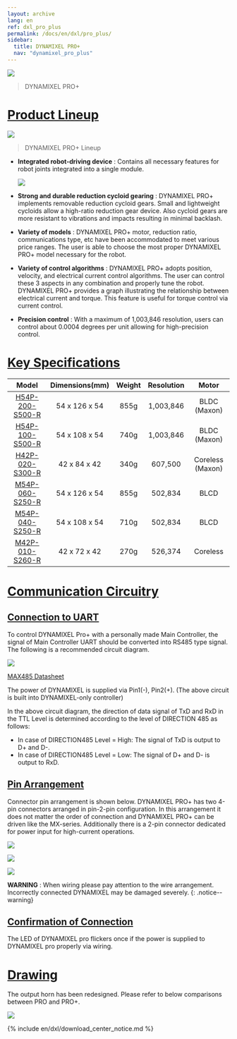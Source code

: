 ```yaml
---
layout: archive
lang: en
ref: dxl_pro_plus
permalink: /docs/en/dxl/pro_plus/
sidebar:
  title: DYNAMIXEL PRO+
  nav: "dynamixel_pro_plus"
---
```


![](/assets/images/dxl/pro_plus/pro-plus.png)
> DYNAMIXEL PRO+

# [Product Lineup](#product-lineup)

![](/assets/images/dxl/pro_plus/dynamixel_pro_plus_lineup_table.jpg)

> DYNAMIXEL PRO+ Lineup

- **Integrated robot-driving device** : Contains all necessary features for robot joints integrated into a single module.

  ![](/assets/images/dxl/pro/dxl_pro_intro.gif)

- **Strong and durable reduction cycloid gearing** : DYNAMIXEL PRO+ implements removable reduction cycloid gears. Small and lightweight cycloids allow a high-ratio reduction gear device. Also cycloid gears are more resistant to vibrations and impacts resulting in minimal backlash.

- **Variety of models** : DYNAMIXEL PRO+ motor, reduction ratio, communications type, etc have been accommodated to meet various price ranges. The user is able to choose the most proper DYNAMIXEL PRO+ model necessary for the robot.

- **Variety of control algorithms** : DYNAMIXEL PRO+ adopts position, velocity, and electrical current control algorithms. The user can control these 3 aspects in any combination and properly tune the robot. DYNAMIXEL PRO+ provides a graph illustrating the relationship between electrical current and torque. This feature is useful for torque control via current control.

- **Precision control** : With a maximum of 1,003,846 resolution, users can control about 0.0004 degrees per unit allowing for high-precision control.

# [Key Specifications](#key-specifications)

|                           Model                           | Dimensions(mm) | Weight | Resolution |      Motor       |
|:---------------------------------------------------------:|:--------------:|:------:|:----------:|:----------------:|
| [H54P-200-S500-R](/docs/en/dxl/pro_plus/h54p-200-s500-r/) | 54 x 126 x 54  |  855g  | 1,003,846  |   BLDC (Maxon)   |
| [H54P-100-S500-R](/docs/en/dxl/pro_plus/h54p-100-s500-r/) | 54 x 108 x 54  |  740g  | 1,003,846  |   BLDC (Maxon)   |
| [H42P-020-S300-R](/docs/en/dxl/pro_plus/h42p-020-s300-r/) |  42 x 84 x 42  |  340g  |  607,500   | Coreless (Maxon) |
| [M54P-060-S250-R](/docs/en/dxl/pro_plus/m54p-060-s250-r/) | 54 x 126 x 54  |  855g  |  502,834   |       BLCD       |
| [M54P-040-S250-R](/docs/en/dxl/pro_plus/m54p-040-s250-r/) | 54 x 108 x 54  |  710g  |  502,834   |       BLCD       |
| [M42P-010-S260-R](/docs/en/dxl/pro_plus/m42p-010-s260-r/) |  42 x 72 x 42  |  270g  |  526,374   |     Coreless     |

# [Communication Circuitry](#communication-circuitry)

## [Connection to UART](#connection-to-uart)
To control DYNAMIXEL Pro+ with a personally made Main Controller, the signal of Main Controller UART should be converted into RS485 type signal. The following is a recommended circuit diagram.

![](/assets/images/dxl/pro/485_circuit_pro.png)

[MAX485 Datasheet](http://ecee.colorado.edu/~mcclurel/max485ds.pdf)

The power of DYNAMIXEL is supplied via Pin1(-), Pin2(+). (The above circuit is built into DYNAMIXEL-only controller)

In the above circuit diagram, the direction of data signal of TxD and RxD in the TTL Level is determined according to the level of DIRECTION 485 as follows:
- In case of DIRECTION485 Level = High: The signal of TxD is output to D+ and D-.
- In case of DIRECTION485 Level = Low: The signal of D+ and D- is output to RxD.

## [Pin Arrangement](#pin-arrangement)
Connector pin arrangement is shown below. DYNAMIXEL PRO+ has two 4-pin connectors arranged in pin-2-pin configuration. In this arrangement it does not matter the order of connection and DYNAMIXEL PRO+ can be driven like the MX-series. Additionally there is a 2-pin connector dedicated for power input for high-current operations.

![](/assets/images/dxl/pro_plus/pin_name.png)

![](/assets/images/dxl/pro_plus/connection.png)

![](/assets/images/dxl/pro_plus/wiring.png)

**WARNING** : When wiring please pay attention to the wire arrangement. Incorrectly connected DYNAMIXEL may be damaged severely.
{: .notice--warning}

## [Confirmation of Connection](#confirmation-of-connection)

The LED of DYNAMIXEL pro flickers once if the power is supplied to DYNAMIXEL pro properly via wiring.

# [Drawing](#drawing)
The output horn has been redesigned. Please refer to below comparisons between PRO and PRO+.

![](/assets/images/dxl/pro_plus/h54p_drawing.png)

{% include en/dxl/download_center_notice.md %}
